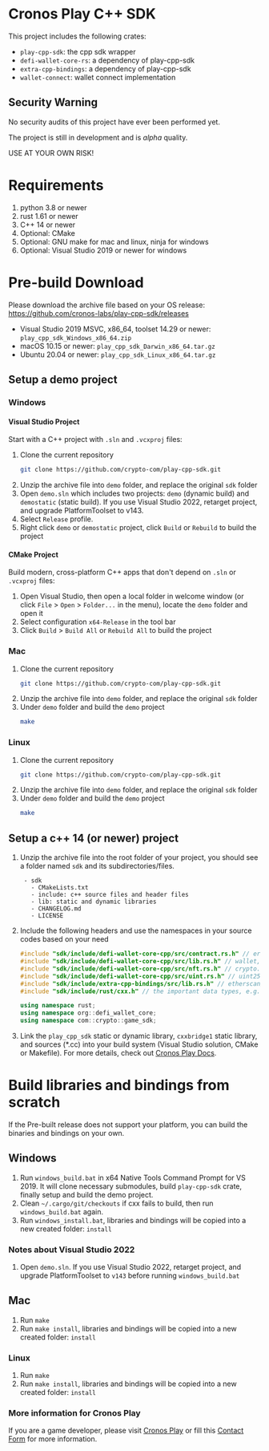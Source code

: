# Cronos Play C++ SDK

This project includes the following crates:
- `play-cpp-sdk`: the cpp sdk wrapper
- `defi-wallet-core-rs`: a dependency of play-cpp-sdk
- `extra-cpp-bindings`: a dependency of play-cpp-sdk
- `wallet-connect`: wallet connect implementation

## Security Warning

No security audits of this project have ever been performed yet.

The project is still in development and is *alpha* quality.

USE AT YOUR OWN RISK!

# Requirements
1. python 3.8 or newer
2. rust 1.61 or newer
3. C++ 14 or newer
4. Optional: CMake
5. Optional: GNU make for mac and linux, ninja for windows
6. Optional: Visual Studio 2019 or newer for windows

# Pre-build Download
Please download the archive file based on your OS release:
https://github.com/cronos-labs/play-cpp-sdk/releases

- Visual Studio 2019 MSVC, x86_64, toolset 14.29 or newer: `play_cpp_sdk_Windows_x86_64.zip`
- macOS 10.15 or newer: `play_cpp_sdk_Darwin_x86_64.tar.gz`
- Ubuntu 20.04 or newer: `play_cpp_sdk_Linux_x86_64.tar.gz`

## Setup a demo project
### Windows
#### Visual Studio Project
Start with a C++ project with `.sln` and `.vcxproj` files:
1. Clone the current repository
    ``` sh
    git clone https://github.com/crypto-com/play-cpp-sdk.git
    ```
2. Unzip the archive file into `demo` folder, and replace the original `sdk` folder
3. Open `demo.sln` which includes two projects: `demo` (dynamic build) and `demostatic` (static
   build). If you use Visual Studio 2022, retarget project, and upgrade PlatformToolset to
   v143.
4. Select `Release` profile.
5. Right click `demo` or `demostatic` project, click `Build` or `Rebuild` to build the project

#### CMake Project
Build modern, cross-platform C++ apps that don't depend on `.sln` or `.vcxproj` files:
1. Open Visual Studio, then open a local folder in welcome window (or click `File` > `Open` >
   `Folder...` in the menu), locate the `demo` folder and open it
2. Select configuration `x64-Release` in the tool bar
3. Click `Build` > `Build All` or `Rebuild All` to build the project

### Mac
1. Clone the current repository
    ``` sh
    git clone https://github.com/crypto-com/play-cpp-sdk.git
    ```
2. Unzip the archive file into `demo` folder, and replace the original `sdk` folder
3. Under `demo` folder and build the `demo` project
    ``` sh
    make
    ```

### Linux
1. Clone the current repository
    ``` sh
    git clone https://github.com/crypto-com/play-cpp-sdk.git
    ```
2. Unzip the archive file into `demo` folder, and replace the original `sdk` folder
3. Under `demo` folder and build the `demo` project
    ``` sh
    make
    ```

## Setup a c++ 14 (or newer) project
1. Unzip the archive file into the root folder of your project, you should see a folder named `sdk` and its subdirectories/files.
   ```
    - sdk
      - CMakeLists.txt
      - include: c++ source files and header files
      - lib: static and dynamic libraries
      - CHANGELOG.md
      - LICENSE
   ```

2. Include the following headers and use the namespaces in your source codes based on your need
    ``` c++
    #include "sdk/include/defi-wallet-core-cpp/src/contract.rs.h" // erc20, erc721, erc1155 supports
    #include "sdk/include/defi-wallet-core-cpp/src/lib.rs.h" // wallet, EIP4361, query, signing, broadcast etc, on crypto.org and cronos
    #include "sdk/include/defi-wallet-core-cpp/src/nft.rs.h" // crypto.org chain nft support
    #include "sdk/include/defi-wallet-core-cpp/src/uint.rs.h" // uint256 type support
    #include "sdk/include/extra-cpp-bindings/src/lib.rs.h" // etherscan/cronoscan, crypto.com pay, wallet connect support
    #include "sdk/include/rust/cxx.h" // the important data types, e.g., rust::String, rust::str, etc

    using namespace rust;
    using namespace org::defi_wallet_core;
    using namespace com::crypto::game_sdk;
    ```
3. Link the `play_cpp_sdk` static or dynamic library, `cxxbridge1` static library, and sources
   (*.cc) into your build system (Visual Studio solution, CMake or Makefile). For more details,
   check out [Cronos Play Docs](https://github.com/crypto-org-chain/cronos-play-docs).

# Build libraries and bindings from scratch
If the Pre-built release does not support your platform, you can build the binaries and
bindings on your own.

## Windows
1. Run `windows_build.bat` in x64 Native Tools Command Prompt for VS 2019. It will clone
   necessary submodules, build `play-cpp-sdk` crate, finally setup and build the demo project.
2. Clean `~/.cargo/git/checkouts` if cxx fails to build, then run `windows_build.bat` again.
3. Run `windows_install.bat`, libraries and bindings will be copied into a new created folder:
   `install`

### Notes about Visual Studio 2022
1. Open `demo.sln`. If you use Visual Studio 2022, retarget project, and upgrade
   PlatformToolset to `v143` before running `windows_build.bat`

## Mac
1. Run `make`
2. Run `make install`, libraries and bindings will be copied into a new created folder: `install`

### Linux
1. Run `make`
2. Run `make install`, libraries and bindings will be copied into a new created folder: `install`

### More information for Cronos Play
If you are a game developer, please visit [Cronos Play](https://cronos.org/play) or fill this [Contact Form](https://airtable.com/shrFiQnLrcpeBp2lS) for more information.
